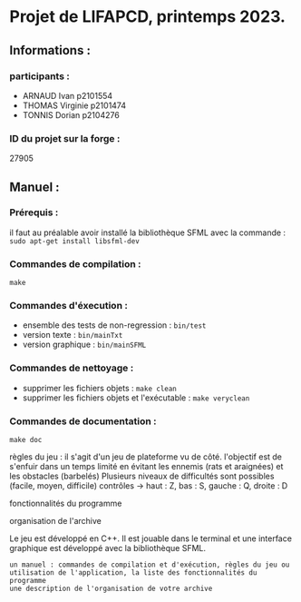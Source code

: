 # Projet de LIFAPCD, printemps 2023.

## Informations :
### participants :
- ARNAUD Ivan p2101554
- THOMAS Virginie p2101474
- TONNIS Dorian p2104276
### ID du projet sur la forge :
27905

## Manuel :
### Prérequis :
il faut au préalable avoir installé la bibliothèque SFML avec la commande : `sudo apt-get install libsfml-dev`
### Commandes de compilation :
`make`
### Commandes d'éxecution :
- ensemble des tests de non-regression : `bin/test`
- version texte : `bin/mainTxt`
- version graphique : `bin/mainSFML`
### Commandes de nettoyage :
- supprimer les fichiers objets : `make clean`
- supprimer les fichiers objets et l'exécutable : `make veryclean`
### Commandes de documentation :
`make doc`

règles du jeu : il s'agit d'un jeu de plateforme vu de côté. 
l'objectif est de s'enfuir dans un temps limité en évitant les ennemis (rats et araignées) et les obstacles (barbelés)
Plusieurs niveaux de difficultés sont possibles (facile, moyen, difficile)
contrôles -> haut : Z, bas : S, gauche : Q, droite : D

fonctionnalités du programme

organisation de l'archive


Le jeu est développé en C++. Il est jouable dans le terminal et une interface graphique est développé avec la bibliothèque SFML.


    un manuel : commandes de compilation et d'exécution, règles du jeu ou utilisation de l'application, la liste des fonctionnalités du programme
    une description de l'organisation de votre archive